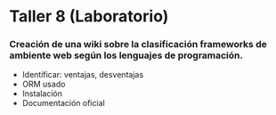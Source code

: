 # Taller 8 (Laboratorio)
### Creación de una wiki sobre la clasificación frameworks de ambiente web según los lenguajes de programación.

* Identificar: ventajas, desventajas
* ORM usado
* Instalación
* Documentación oficial
